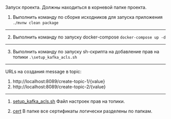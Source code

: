 Запуск проекта. Должны находиться в корневой папке проекта.

1. Выполнить команду по сборке исходников для запуска приложения `./mvnw clean package`
<hr>

2. Выполнить команду по запуску docker-compose `docker-compose up -d`
<hr>

3. Выполнить команду по запуску sh-скрипта на добавление прав на топики `.\setup_kafka_acls.sh`
<hr>

URLs на создания message в topic:
1. http://localhost:8089/create-topic-1/{value}
2. http://localhost:8089/create-topic-2/{value}
<hr>

1. [setup_kafka_acls.sh](setup_kafka_acls.sh) Файл настроек прав на топики.

2. [cert](cert) В папке все сертификаты логически разделены по папкам.
